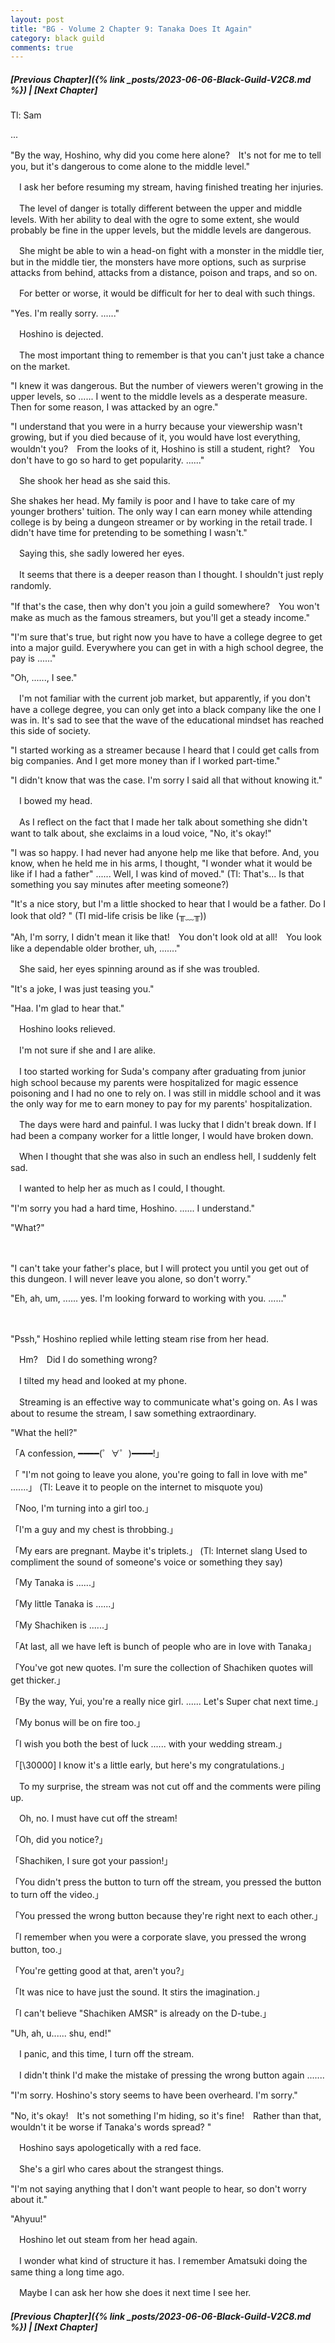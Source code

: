 ```yaml
---
layout: post
title: "BG - Volume 2 Chapter 9: Tanaka Does It Again"
category: black guild
comments: true
---
```


##### [Previous Chapter]({% link _posts/2023-06-06-Black-Guild-V2C8.md %}) \| [Next Chapter]


Tl: Sam

...

"By the way, Hoshino, why did you come here alone?　It's not for me to tell you, but it's dangerous to come alone to the middle level."


　I ask her before resuming my stream, having finished treating her injuries.
<!--more-->
　The level of danger is totally different between the upper and middle levels. With her ability to deal with the ogre to some extent, she would probably be fine in the upper levels, but the middle levels are dangerous.

　She might be able to win a head-on fight with a monster in the middle tier, but in the middle tier, the monsters have more options, such as surprise attacks from behind, attacks from a distance, poison and traps, and so on.


　For better or worse, it would be difficult for her to deal with such things.


"Yes. I'm really sorry. ......"


　Hoshino is dejected.

　The most important thing to remember is that you can't just take a chance on the market.


"I knew it was dangerous. But the number of viewers weren't growing in the upper levels, so ...... I went to the middle levels as a desperate measure. Then for some reason, I was attacked by an ogre."

"I understand that you were in a hurry because your viewership wasn't growing, but if you died because of it, you would have lost everything, wouldn't you?　From the looks of it, Hoshino is still a student, right?　You don't have to go so hard to get popularity. ......"


　She shook her head as she said this.


She shakes her head. My family is poor and I have to take care of my younger brothers' tuition. The only way I can earn money while attending college is by being a dungeon streamer or by working in the retail trade. I didn't have time for pretending to be something I wasn't."


　Saying this, she sadly lowered her eyes.

　It seems that there is a deeper reason than I thought. I shouldn't just reply randomly.


"If that's the case, then why don't you join a guild somewhere?　You won't make as much as the famous streamers, but you'll get a steady income."

"I'm sure that's true, but right now you have to have a college degree to get into a major guild. Everywhere you can get in with a high school degree, the pay is ......"

"Oh, ......, I see."


　I'm not familiar with the current job market, but apparently, if you don't have a college degree, you can only get into a black company like the one I was in. It's sad to see that the wave of the educational mindset has reached this side of society.


"I started working as a streamer because I heard that I could get calls from big companies. And I get more money than if I worked part-time."

"I didn't know that was the case. I'm sorry I said all that without knowing it."


　I bowed my head.

　As I reflect on the fact that I made her talk about something she didn't want to talk about, she exclaims in a loud voice, "No, it's okay!"


"I was so happy. I had never had anyone help me like that before. And, you know, when he held me in his arms, I thought, "I wonder what it would be like if I had a father" ...... Well, I was kind of moved." (Tl: That's... Is that something you say minutes after meeting someone?)

"It's a nice story, but I'm a little shocked to hear that I would be a father. Do I look that old? " (Tl mid-life crisis be like (╥﹏╥))

"Ah, I'm sorry, I didn't mean it like that!　You don't look old at all!　You look like a dependable older brother, uh, ......."


　She said, her eyes spinning around as if she was troubled.


"It's a joke, I was just teasing you."

"Haa. I'm glad to hear that."


　Hoshino looks relieved.

　I'm not sure if she and I are alike.


　I too started working for Suda's company after graduating from junior high school because my parents were hospitalized for magic essence poisoning and I had no one to rely on. I was still in middle school and it was the only way for me to earn money to pay for my parents' hospitalization.

　The days were hard and painful. I was lucky that I didn't break down. If I had been a company worker for a little longer, I would have broken down.


　When I thought that she was also in such an endless hell, I suddenly felt sad.

　I wanted to help her as much as I could, I thought.


"I'm sorry you had a hard time, Hoshino. ...... I understand."

"What?"


　


"I can't take your father's place, but I will protect you until you get out of this dungeon. I will never leave you alone, so don't worry."

"Eh, ah, um, ...... yes. I'm looking forward to working with you. ......"


　

"Pssh," Hoshino replied while letting steam rise from her head.

　Hm?　Did I do something wrong?


　I tilted my head and looked at my phone.

　Streaming is an effective way to communicate what's going on. As I was about to resume the stream, I saw something extraordinary.


"What the hell?"


「A confession, ━━━━(゜∀゜)━━━━!」

「 "I'm not going to leave you alone, you're going to fall in love with me" .......」 (Tl: Leave it to people on the internet to misquote you)

「Noo, I'm turning into a girl too.」

「I'm a guy and my chest is throbbing.」

「My ears are pregnant. Maybe it's triplets.」 (Tl: Internet slang Used to compliment the sound of someone's voice or something they say)

「My Tanaka is ......」

「My little Tanaka is ......」

「My Shachiken is ......」

「At last, all we have left is bunch of people who are in love with Tanaka」

「You've got new quotes. I'm sure the collection of Shachiken quotes will get thicker.」

「By the way, Yui, you're a really nice girl. ...... Let's Super chat next time.」

「My bonus will be on fire too.」

「I wish you both the best of luck ...... with your wedding stream.」

「[\30000] I know it's a little early, but here's my congratulations.」


　To my surprise, the stream was not cut off and the comments were piling up.

　Oh, no. I must have cut off the stream!


「Oh, did you notice?」

「Shachiken, I sure got your passion!」

「You didn't press the button to turn off the stream, you pressed the button to turn off the video.」

「You pressed the wrong button because they're right next to each other.」

「I remember when you were a corporate slave, you pressed the wrong button, too.」

「You're getting good at that, aren't you?」

「It was nice to have just the sound. It stirs the imagination.」

「I can't believe "Shachiken AMSR" is already on the D-tube.」


"Uh, ah, u...... shu, end!"


　I panic, and this time, I turn off the stream.

　I didn't think I'd make the mistake of pressing the wrong button again .......


"I'm sorry. Hoshino's story seems to have been overheard. I'm sorry."

"No, it's okay!　It's not something I'm hiding, so it's fine!　Rather than that, wouldn't it be worse if Tanaka's words spread? "


　Hoshino says apologetically with a red face.

　She's a girl who cares about the strangest things.


"I'm not saying anything that I don't want people to hear, so don't worry about it."

"Ahyuu!"


　Hoshino let out steam from her head again.

　I wonder what kind of structure it has. I remember Amatsuki doing the same thing a long time ago.


　Maybe I can ask her how she does it next time I see her.




##### [Previous Chapter]({% link _posts/2023-06-06-Black-Guild-V2C8.md %}) \| [Next Chapter]